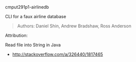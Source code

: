 cmput291p1-airlinedb

CLI for a faux airline database

> Authors: Daniel Shin, Andrew Bradshaw, Ross Anderson

Attribution:

Read file into String in Java
- http://stackoverflow.com/a/326440/1817465
